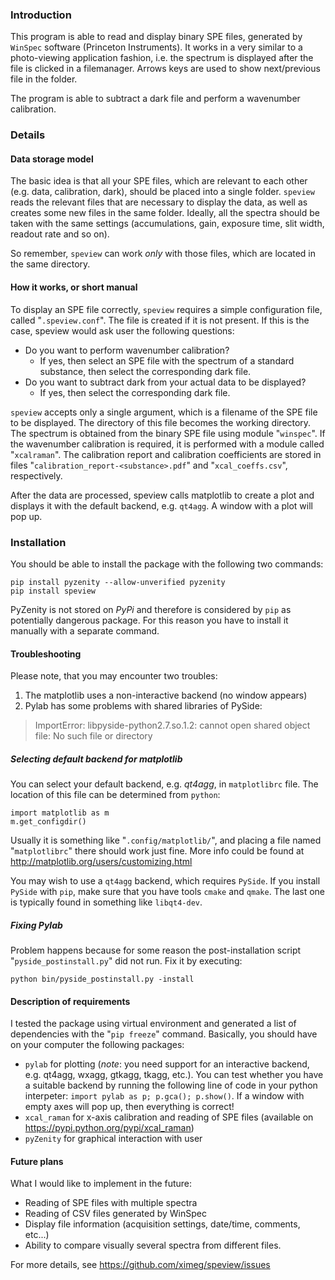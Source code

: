 ### Introduction

This program is able to read and display binary SPE files,
generated by `WinSpec` software (Princeton Instruments).
It works in a very similar to a photo-viewing application
fashion, i.e. the spectrum is displayed after the
file is clicked in a filemanager. Arrows keys are used to
show next/previous file in the folder.

The program is able to subtract a dark file and perform
a wavenumber calibration.

### Details

#### Data storage model
The basic idea is that all your SPE files, which are relevant
to each other (e.g. data, calibration, dark), should be
placed into a single folder. `speview` reads the relevant
files that are necessary to display the data, as well as
creates some new files in the same folder. Ideally, all the
spectra should be taken with the same settings (accumulations,
gain, exposure time, slit width, readout rate and so on).

So remember, `speview` can work _only_ with those files, which
are located in the same directory.

#### How it works, or short manual
To display an SPE file correctly, `speview` requires a simple
configuration file, called "`.speview.conf`". The file
is created if it is not present. If this is the case,
speview would ask user the following questions:
* Do you want to perform wavenumber calibration?
  - If yes, then select an SPE file with the spectrum of a
    standard substance, then select the corresponding dark file.
* Do you want to subtract dark from your actual data
  to be displayed?
  - If yes, then select the corresponding dark file.

`speview` accepts only a single argument, which is a filename
of the SPE file to be displayed. The directory of this file
becomes the working directory. The spectrum is obtained from
the binary SPE file using module "`winspec`". If the wavenumber
calibration is required, it is performed with a module called
"`xcalraman`". The calibration report and calibration
coefficients are stored in files "`calibration_report-<substance>.pdf`"
and "`xcal_coeffs.csv`", respectively.

After the data are processed, speview calls matplotlib to
create a plot and displays it with the default backend, e.g.
`qt4agg`. A window with a plot will pop up.

### Installation
You should be able to install the package with the following two commands:
```
pip install pyzenity --allow-unverified pyzenity
pip install speview
```
PyZenity is not stored on _PyPi_ and therefore is considered by `pip` as
potentially dangerous package. For this reason you have to install it manually
with a separate command.

#### Troubleshooting
Please note, that you may encounter two troubles:
 1. The matplotlib uses a non-interactive backend (no window appears)
 2. Pylab has some problems with shared libraries of PySide:

>  ImportError: libpyside-python2.7.so.1.2: cannot open
>  shared object file: No such file or directory

##### Selecting default backend for matplotlib
You can select your default backend, e.g. _qt4agg_, in `matplotlibrc` file.
The location of this file can be determined from `python`:
```
import matplotlib as m
m.get_configdir()
```
Usually it is something like "`.config/matplotlib/`", and placing a file named
"`matplotlibrc`" there should work just fine. More info could be found at
http://matplotlib.org/users/customizing.html

You may wish to use a `qt4agg` backend, which requires `PySide`. If you install
`PySide` with `pip`, make sure that you have tools `cmake` and `qmake`. The last
one is typically found in something like `libqt4-dev`.

##### Fixing Pylab
Problem happens because for some reason the post-installation script
"`pyside_postinstall.py`" did not run. Fix it by executing:
```
python bin/pyside_postinstall.py -install
```

#### Description of requirements
I tested the package using virtual environment and generated a list of
dependencies with the "`pip freeze`" command.
Basically, you should have on your computer the following packages:
 * `pylab` for plotting (_note_: you need support for an interactive backend,
    e.g. qt4agg, wxagg, gtkagg, tkagg, etc.). You can test whether you have a
    suitable backend by running the following line of code in your python
    interpeter: `import pylab as p; p.gca(); p.show()`.
    If a window with empty axes will pop up, then everything is correct!
 * `xcal_raman` for x-axis calibration and reading of SPE files
    (available on https://pypi.python.org/pypi/xcal_raman)
 * `pyZenity` for graphical interaction with user


#### Future plans
What I would like to implement in the future:
 * Reading of SPE files with multiple spectra
 * Reading of CSV files generated by WinSpec
 * Display file information (acquisition settings,
   date/time, comments, etc...)
 * Ability to compare visually several spectra from different files.

For more details, see https://github.com/ximeg/speview/issues
